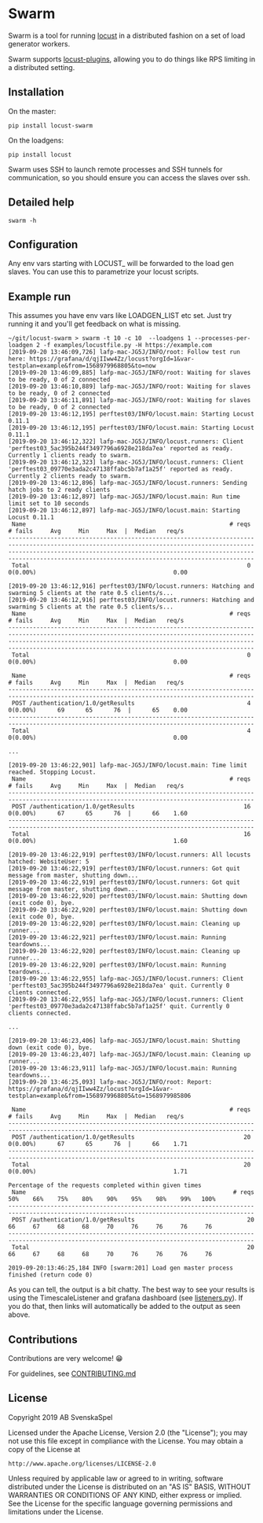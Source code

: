 # Swarm

Swarm is a tool for running [locust](https://github.com/locustio/locust) in a distributed fashion on a set of load generator workers.

Swarm supports [locust-plugins](https://github.com/SvenskaSpel/locust-plugins), allowing you to do things like RPS limiting in a distributed setting.

## Installation

On the master:

```
pip install locust-swarm
```

On the loadgens:

```
pip install locust
```

Swarm uses SSH to launch remote processes and SSH tunnels for communication, so you should ensure you can access the slaves over ssh.

## Detailed help

```
swarm -h
```

## Configuration

Any env vars starting with LOCUST_ will be forwarded to the load gen slaves. You can use this to parametrize your locust scripts.

## Example run

This assumes you have env vars like LOADGEN_LIST etc set. Just try running it and you'll get feedback on what is missing.

```
~/git/locust-swarm > swarm -t 10 -c 10  --loadgens 1 --processes-per-loadgen 2 -f examples/locustfile.py -H https://example.com
[2019-09-20 13:46:09,726] lafp-mac-JG5J/INFO/root: Follow test run here: https://grafana/d/qjIIww4Zz/locust?orgId=1&var-testplan=example&from=1568979968805&to=now
[2019-09-20 13:46:09,885] lafp-mac-JG5J/INFO/root: Waiting for slaves to be ready, 0 of 2 connected
[2019-09-20 13:46:10,889] lafp-mac-JG5J/INFO/root: Waiting for slaves to be ready, 0 of 2 connected
[2019-09-20 13:46:11,891] lafp-mac-JG5J/INFO/root: Waiting for slaves to be ready, 0 of 2 connected
[2019-09-20 13:46:12,195] perftest03/INFO/locust.main: Starting Locust 0.11.1
[2019-09-20 13:46:12,195] perftest03/INFO/locust.main: Starting Locust 0.11.1
[2019-09-20 13:46:12,322] lafp-mac-JG5J/INFO/locust.runners: Client 'perftest03_5ac395b244f3497796a6928e218da7ea' reported as ready. Currently 1 clients ready to swarm.
[2019-09-20 13:46:12,323] lafp-mac-JG5J/INFO/locust.runners: Client 'perftest03_09770e3ada2c47138ffabc5b7af1a25f' reported as ready. Currently 2 clients ready to swarm.
[2019-09-20 13:46:12,896] lafp-mac-JG5J/INFO/locust.runners: Sending hatch jobs to 2 ready clients
[2019-09-20 13:46:12,897] lafp-mac-JG5J/INFO/locust.main: Run time limit set to 10 seconds
[2019-09-20 13:46:12,897] lafp-mac-JG5J/INFO/locust.main: Starting Locust 0.11.1
 Name                                                          # reqs      # fails     Avg     Min     Max  |  Median   req/s
--------------------------------------------------------------------------------------------------------------------------------------------
--------------------------------------------------------------------------------------------------------------------------------------------
 Total                                                              0     0(0.00%)                                       0.00

[2019-09-20 13:46:12,916] perftest03/INFO/locust.runners: Hatching and swarming 5 clients at the rate 0.5 clients/s...
[2019-09-20 13:46:12,916] perftest03/INFO/locust.runners: Hatching and swarming 5 clients at the rate 0.5 clients/s...
 Name                                                          # reqs      # fails     Avg     Min     Max  |  Median   req/s
--------------------------------------------------------------------------------------------------------------------------------------------
--------------------------------------------------------------------------------------------------------------------------------------------
 Total                                                              0     0(0.00%)                                       0.00

 Name                                                          # reqs      # fails     Avg     Min     Max  |  Median   req/s
--------------------------------------------------------------------------------------------------------------------------------------------
 POST /authentication/1.0/getResults                                4     0(0.00%)      69      65      76  |      65    0.00
--------------------------------------------------------------------------------------------------------------------------------------------
 Total                                                              4     0(0.00%)                                       0.00

...

[2019-09-20 13:46:22,901] lafp-mac-JG5J/INFO/locust.main: Time limit reached. Stopping Locust.
 Name                                                          # reqs      # fails     Avg     Min     Max  |  Median   req/s
--------------------------------------------------------------------------------------------------------------------------------------------
 POST /authentication/1.0/getResults                               16     0(0.00%)      67      65      76  |      66    1.60
--------------------------------------------------------------------------------------------------------------------------------------------
 Total                                                             16     0(0.00%)                                       1.60

[2019-09-20 13:46:22,919] perftest03/INFO/locust.runners: All locusts hatched: WebsiteUser: 5
[2019-09-20 13:46:22,919] perftest03/INFO/locust.runners: Got quit message from master, shutting down...
[2019-09-20 13:46:22,919] perftest03/INFO/locust.runners: Got quit message from master, shutting down...
[2019-09-20 13:46:22,920] perftest03/INFO/locust.main: Shutting down (exit code 0), bye.
[2019-09-20 13:46:22,920] perftest03/INFO/locust.main: Shutting down (exit code 0), bye.
[2019-09-20 13:46:22,920] perftest03/INFO/locust.main: Cleaning up runner...
[2019-09-20 13:46:22,921] perftest03/INFO/locust.main: Running teardowns...
[2019-09-20 13:46:22,920] perftest03/INFO/locust.main: Cleaning up runner...
[2019-09-20 13:46:22,920] perftest03/INFO/locust.main: Running teardowns...
[2019-09-20 13:46:22,955] lafp-mac-JG5J/INFO/locust.runners: Client 'perftest03_5ac395b244f3497796a6928e218da7ea' quit. Currently 0 clients connected.
[2019-09-20 13:46:22,955] lafp-mac-JG5J/INFO/locust.runners: Client 'perftest03_09770e3ada2c47138ffabc5b7af1a25f' quit. Currently 0 clients connected.

...

[2019-09-20 13:46:23,406] lafp-mac-JG5J/INFO/locust.main: Shutting down (exit code 0), bye.
[2019-09-20 13:46:23,407] lafp-mac-JG5J/INFO/locust.main: Cleaning up runner...
[2019-09-20 13:46:23,911] lafp-mac-JG5J/INFO/locust.main: Running teardowns...
[2019-09-20 13:46:25,093] lafp-mac-JG5J/INFO/root: Report: https://grafana/d/qjIIww4Zz/locust?orgId=1&var-testplan=example&from=1568979968805&to=1568979985806

 Name                                                          # reqs      # fails     Avg     Min     Max  |  Median   req/s
--------------------------------------------------------------------------------------------------------------------------------------------
 POST /authentication/1.0/getResults                               20     0(0.00%)      67      65      76  |      66    1.71
--------------------------------------------------------------------------------------------------------------------------------------------
 Total                                                             20     0(0.00%)                                       1.71

Percentage of the requests completed within given times
 Name                                                           # reqs    50%    66%    75%    80%    90%    95%    98%    99%   100%
--------------------------------------------------------------------------------------------------------------------------------------------
 POST /authentication/1.0/getResults                                20     66     67     68     68     70     76     76     76     76
--------------------------------------------------------------------------------------------------------------------------------------------
 Total                                                              20     66     67     68     68     70     76     76     76     76

2019-09-20:13:46:25,184 INFO [swarm:201] Load gen master process finished (return code 0)
```

As you can tell, the output is a bit chatty. The best way to see your results is using the TimescaleListener and grafana dashboard (see [listeners.py](https://github.com/SvenskaSpel/locust-plugins/blob/master/locust_plugins/listeners.py)). If you do that, then links will automatically be added to the output as seen above.

## Contributions

Contributions are very welcome! 😁

For guidelines, see [CONTRIBUTING.md](CONTRIBUTING.md)

## License

Copyright 2019 AB SvenskaSpel

Licensed under the Apache License, Version 2.0 (the "License");
you may not use this file except in compliance with the License.
You may obtain a copy of the License at

    http://www.apache.org/licenses/LICENSE-2.0

Unless required by applicable law or agreed to in writing, software
distributed under the License is distributed on an "AS IS" BASIS,
WITHOUT WARRANTIES OR CONDITIONS OF ANY KIND, either express or implied.
See the License for the specific language governing permissions and
limitations under the License.